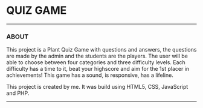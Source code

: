 
# QUIZ GAME
---
### ABOUT 
This project is a Plant Quiz Game with questions and answers, the questions are made by the admin and the students are the players.
The user will be able to choose between four categories and three difficulty levels.
Each difficulty has a time to it, beat your highscore and aim for the 1st placer in achievements!
This game has a sound, is responsive, has a lifeline.
 
This project is created by me. It was build using HTML5, CSS, JavaScript and PHP.

---
 
